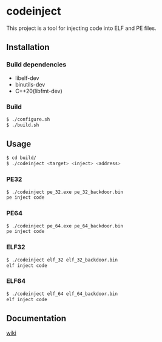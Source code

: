 # codeinject
This project is a tool for injecting code into ELF and PE files.

## Installation

### Build dependencies
- libelf-dev
- binutils-dev
- C++20(libfmt-dev)

### Build

```bash
$ ./configure.sh
$ ./build.sh
```

## Usage

```bash
$ cd build/
$ ./codeinject <target> <inject> <address>
```

### PE32
```bash
$ ./codeinject pe_32.exe pe_32_backdoor.bin
pe inject code
```

### PE64
```bash
$ ./codeinject pe_64.exe pe_64_backdoor.bin
pe inject code
```

### ELF32
```bash
$ ./codeinject elf_32 elf_32_backdoor.bin
elf inject code
```

### ELF64
```bash
$ ./codeinject elf_64 elf_64_backdoor.bin
elf inject code
```

## Documentation
[wiki](https://github.com/gbdngb12/codeinject/wiki)
